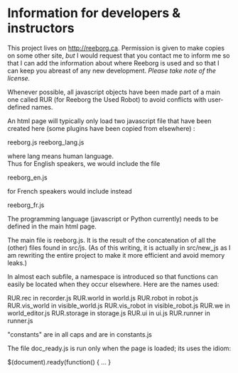 Information for developers & instructors
============================================

This project lives on http://reeborg.ca. Permission is given to make copies
on some other site, *but* I would request that you contact me to inform me
so that I can add the information about where Reeborg is used and so that
I can keep you abreast of any new development.  *Please take note of the license.*

Whenever possible, all javascript objects have been made part of a main
one called RUR (for Reeborg the Used Robot) to avoid conflicts with user-defined
names.

An html page will typically only load two javascript file that have been
created here (some plugins have been copied from elsewhere) :

reeborg.js
reeborg_lang.js

where lang means human language.  
Thus for English speakers, we would include the file

reeborg_en.js

for French speakers would include instead

reeborg_fr.js

The programming language (javascript or Python currently) needs to be 
defined in the main html page.

The main file is reeborg.js.  It is the result of the concatenation of
all the (other) files found in src/js.  (As of this writing, it is actually
in src/new_js as I am rewriting the entire project to make it more efficient
and avoid memory leaks.)

In almost each subfile, a namespace is introduced so that functions can
easily be located when they occur elsewhere.  Here are the names used:

RUR.rec in recorder.js
RUR.world in world.js
RUR.robot in robot.js
RUR.vis_world in visible_world.js
RUR.vis_robot in visible_robot.js
RUR.we in world_editor.js
RUR.storage in storage.js
RUR.ui in ui.js
RUR.runner in runner.js


"constants" are in all caps and are in constants.js

The file doc_ready.js is run only when the page is loaded; its uses the idiom:

$(document).ready(function() { ... }


